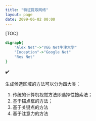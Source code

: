 ```yaml
---
title: "特征提取网络"
layout: page
date: 2099-06-02 00:00
---
```


[TOC]

```dot
digraph{
    "Alex Net"->"VGG Net牛津大学"
    "Inception"->"Google Net"
    "Res Net"
}

```
✔️

生成候选区域的方法可以分为四大类：
1. 传统的计算机视觉方法即选择性搜索法；
2. 基于锚点框的方法；
3. 基于关键点的方法
4. 基于注意力的方法